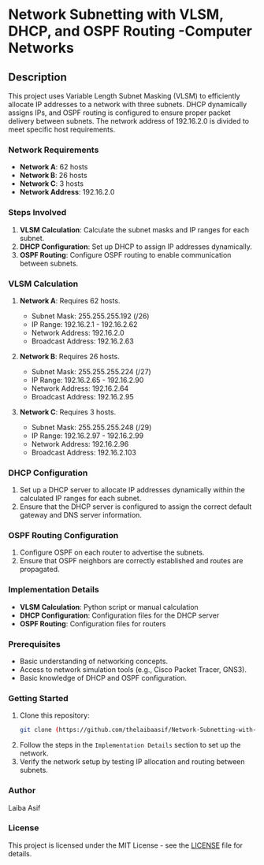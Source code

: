 # Network Subnetting with VLSM, DHCP, and OSPF Routing -Computer Networks 

## Description
This project uses Variable Length Subnet Masking (VLSM) to efficiently allocate IP addresses to a network with three subnets. DHCP dynamically assigns IPs, and OSPF routing is configured to ensure proper packet delivery between subnets. The network address of 192.16.2.0 is divided to meet specific host requirements.

### Network Requirements
- **Network A**: 62 hosts
- **Network B**: 26 hosts
- **Network C**: 3 hosts
- **Network Address**: 192.16.2.0

### Steps Involved
1. **VLSM Calculation**: Calculate the subnet masks and IP ranges for each subnet.
2. **DHCP Configuration**: Set up DHCP to assign IP addresses dynamically.
3. **OSPF Routing**: Configure OSPF routing to enable communication between subnets.

### VLSM Calculation
1. **Network A**: Requires 62 hosts.
    - Subnet Mask: 255.255.255.192 (/26)
    - IP Range: 192.16.2.1 - 192.16.2.62
    - Network Address: 192.16.2.0
    - Broadcast Address: 192.16.2.63

2. **Network B**: Requires 26 hosts.
    - Subnet Mask: 255.255.255.224 (/27)
    - IP Range: 192.16.2.65 - 192.16.2.90
    - Network Address: 192.16.2.64
    - Broadcast Address: 192.16.2.95

3. **Network C**: Requires 3 hosts.
    - Subnet Mask: 255.255.255.248 (/29)
    - IP Range: 192.16.2.97 - 192.16.2.99
    - Network Address: 192.16.2.96
    - Broadcast Address: 192.16.2.103

### DHCP Configuration
1. Set up a DHCP server to allocate IP addresses dynamically within the calculated IP ranges for each subnet.
2. Ensure that the DHCP server is configured to assign the correct default gateway and DNS server information.

### OSPF Routing Configuration
1. Configure OSPF on each router to advertise the subnets.
2. Ensure that OSPF neighbors are correctly established and routes are propagated.

### Implementation Details
- **VLSM Calculation**: Python script or manual calculation
- **DHCP Configuration**: Configuration files for the DHCP server
- **OSPF Routing**: Configuration files for routers

### Prerequisites
- Basic understanding of networking concepts.
- Access to network simulation tools (e.g., Cisco Packet Tracer, GNS3).
- Basic knowledge of DHCP and OSPF configuration.

### Getting Started
1. Clone this repository:
    ```bash
   git clone (https://github.com/thelaibaasif/Network-Subnetting-with-VLSM-DHCP-and-OSPF-Routing/tree/main)
    ```
2. Follow the steps in the `Implementation Details` section to set up the network.
3. Verify the network setup by testing IP allocation and routing between subnets.

### Author
Laiba Asif 

### License
This project is licensed under the MIT License - see the [LICENSE](LICENSE) file for details.


